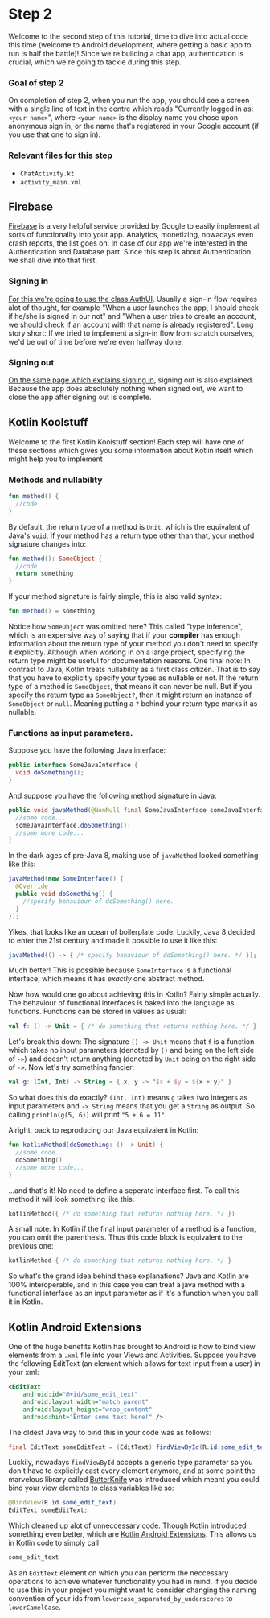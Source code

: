 # Step 2

Welcome to the second step of this tutorial, time to dive into actual code this time (welcome to Android development, where getting a basic app to run is half the battle)! Since we're building a chat app, authentication is crucial, which we're going to tackle during this step. 

### Goal of step 2

On completion of step 2, when you run the app, you should see a screen with a single line of text in the centre which reads "Currently logged in as: `<your name>`", where `<your name>` is the display name you chose upon anonymous sign in, or the name that's registered in your Google account (if you use that one to sign in).

### Relevant files for this step
* `ChatActivity.kt`
* `activity_main.xml`

## Firebase

[Firebase](https://firebase.google.com/) is a very helpful service provided by Google to easily implement all sorts of functionality into your app. Analytics, monetizing, nowadays even crash reports, the list goes on. In case of our app we're interested in the Authentication and Database part. Since this step is about Authentication we shall dive into that first.

### Signing in
[For this we're going to use the class AuthUI](https://firebase.google.com/docs/auth/android/firebaseui#signin). Usually a sign-in flow requires alot of thought, for example "When a user launches the app, I should check if he/she is signed in our not" and "When a user tries to create an account, we should check if an account with that name is already registered". Long story short: If we tried to implement a sign-in flow from scratch ourselves, we'd be out of time before we're even halfway done.

### Signing out

[On the same page which explains signing in](https://firebase.google.com/docs/auth/android/firebaseui#signout), signing out is also explained. Because the app does absolutely nothing when signed out, we want to close the app after signing out is complete.

## Kotlin Koolstuff

Welcome to the first Kotlin Koolstuff section! Each step will have one of these sections which gives you some information about Kotlin itself which might help you to implement 

### Methods and nullability 
```kotlin
fun method() {
  //code
}
```
By default, the return type of a method is `Unit`, which is the equivalent of Java's `void`. If your method has a return type other than that, your method signature changes into:
```kotlin
fun method(): SomeObject {
  //code
  return something
}
```
If your method signature is fairly simple, this is also valid syntax:
```kotlin
fun method() = something
```
Notice how `SomeObject` was omitted here? This called "type inference", which is an expensive way of saying that if your **compiler** has enough information about the return type of your method you don't need to specify it explicitly. Although when working in on a large project, specifying the return type might be useful for documentation reasons.
One final note: In contrast to Java, Kotlin treats nullability as a first class citizen. That is to say that you have to explicitly specify your types as nullable or not. If the return type of a method is `SomeObject`, that means it can never be null. But if you specify the return type as `SomeObject?`, then it might return an instance of `SomeObject` or `null`. Meaning putting a `?` behind your return type marks it as nullable.

### Functions as input parameters.

Suppose you have the following Java interface: 
```java
public interface SomeJavaInterface {
  void doSomething();
}
```
And suppose you have the following method signature in Java:
```java
public void javaMethod(@NonNull final SomeJavaInterface someJavaInterface) {
  //some code...
  someJavaInterface.doSomething();
  //some more code...
}
```
In the dark ages of pre-Java 8, making use of `javaMethod` looked something like this:
```java
javaMethod(new SomeInterface() {
  @Override
  public void doSomething() {
    //specify behaviour of doSomething() here.
  }
});
```
Yikes, that looks like an ocean of boilerplate code. Luckily, Java 8 decided to enter the 21st century and made it possible to use it like this:
```java
javaMethod(() -> { /* specify behaviour of doSomething() here. */ });
```
Much better! This is possible because `SomeInterface` is a functional interface, which means it has *exactly* one abstract method. 

Now how would one go about achieving this in Kotlin? Fairly simple actually. The behaviour of functional interfaces is baked into the language as functions. Functions can be stored in values as usual:
```kotlin
val f: () -> Unit = { /* do something that returns nothing here. */ }
```
Let's break this down: The signature `() -> Unit` means that `f` is a function which takes no input parameters (denoted by `()` and being on the left side of `->`) and doesn't return anything (denoted by `Unit` being on the right side of `->`.
Now let's try something fancier:
```kotlin
val g: (Int, Int) -> String = { x, y -> "$x + $y = ${x + y}" }
```
So what does this do exactly? `(Int, Int)` means `g` takes two integers as input parameters and `-> String` means that you get a `String` as output. So calling `println(g(5, 6))` will print `"5 + 6 = 11"`.

Alright, back to reproducing our Java equivalent in Kotlin:
```kotlin
fun kotlinMethod(doSomething: () -> Unit) {
  //some code...
  doSomething()
  //some more code...
}
```
...and that's it! No need to define a seperate interface first. To call this method it will look something like this:
```kotlin
kotlinMethod({ /* do something that returns nothing here. */ })
```
A small note: In Kotlin if the final input parameter of a method is a function, you can omit the parenthesis. Thus this code block is equivalent to the previous one:
```kotlin
kotlinMethod { /* do something that returns nothing here. */ }
```

So what's the grand idea behind these explanations? Java and Kotlin are 100% interoperable, and in this case you can treat a java method with a functional interface as an input parameter as if it's a function when you call it in Kotlin.

## Kotlin Android Extensions
One of the huge benefits Kotlin has brought to Android is how to bind view elements from a `.xml` file into your Views and Activities. Suppose you have the following EditText (an element which allows for text input from a user) in your xml:
```xml
<EditText
    android:id="@+id/some_edit_text"
    android:layout_width="match_parent"
    android:layout_height="wrap_content"
    android:hint="Enter some text here!" />
```
The oldest Java way to bind this in your code was as follows:
```java
final EditText someEditText = (EditText) findViewById(R.id.some_edit_text);
```
Luckily, nowadays `findViewById` accepts a generic type parameter so you don't have to explicitly cast every element anymore, and at some point the marvelous library called [ButterKnife](http://jakewharton.github.io/butterknife/) was introduced which meant you could bind your view elements to class variables like so:
```java
@BindView(R.id.some_edit_text)
EditText someEditText;
```
Which cleaned up alot of unneccessary code. Though Kotlin introduced something even better, which are [Kotlin Android Extensions](https://kotlinlang.org/docs/tutorials/android-plugin.html). This allows us in Kotlin code to simply call
```kotlin
some_edit_text
```
As an `EditText` element on which you can perform the neccessary operations to achieve whatever functionality you had in mind. If you decide to use this in your project you might want to consider changing the naming convention of your ids from `lowercase_separated_by_underscores` to `lowerCamelCase`.
